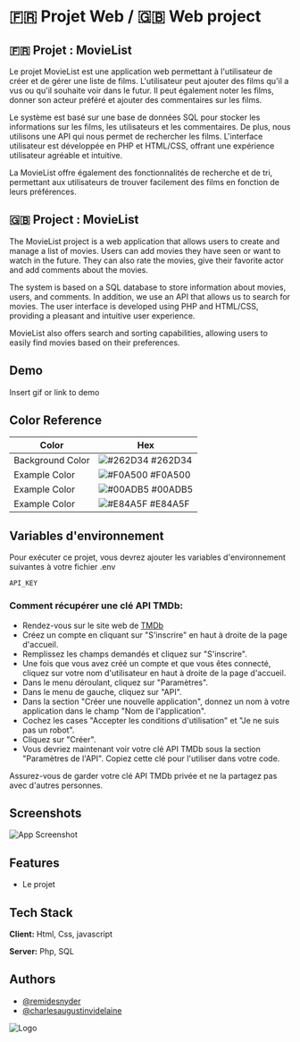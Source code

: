 
# 🇫🇷 Projet Web / 🇬🇧 Web project
## 🇫🇷 Projet : MovieList

Le projet MovieList est une application web permettant à l'utilisateur de créer et de gérer une liste de films. L'utilisateur peut ajouter des films qu'il a vus ou qu'il souhaite voir dans le futur. Il peut également noter les films, donner son acteur préféré et ajouter des commentaires sur les films.

Le système est basé sur une base de données SQL pour stocker les informations sur les films, les utilisateurs et les commentaires. De plus, nous utilisons une API qui nous permet de rechercher les films. L'interface utilisateur est développée en PHP et HTML/CSS, offrant une expérience utilisateur agréable et intuitive.

La MovieList offre également des fonctionnalités de recherche et de tri, permettant aux utilisateurs de trouver facilement des films en fonction de leurs préférences.

## 🇬🇧 Project : MovieList

The MovieList project is a web application that allows users to create and manage a list of movies. Users can add movies they have seen or want to watch in the future. They can also rate the movies, give their favorite actor and add comments about the movies.

The system is based on a SQL database to store information about movies, users, and comments. In addition, we use an API that allows us to search for movies. 
The user interface is developed using PHP and HTML/CSS, providing a pleasant and intuitive user experience.

MovieList also offers search and sorting capabilities, allowing users to easily find movies based on their preferences.
## Demo

Insert gif or link to demo

## Color Reference

| Color             | Hex                                                                |
| ----------------- | ------------------------------------------------------------------ |
| Background Color | ![#262D34](https://via.placeholder.com/10/262D34?text=+) #262D34 |
| Example Color | ![#F0A500](https://via.placeholder.com/10/F0A500?text=+) #F0A500 |
| Example Color | ![#00ADB5](https://via.placeholder.com/10/00ADB5?text=+) #00ADB5 |
| Example Color | ![#E84A5F](https://via.placeholder.com/10/E84A5F?text=+) #E84A5F |


## Variables d'environnement

Pour exécuter ce projet, vous devrez ajouter les variables d'environnement suivantes à votre fichier .env

`API_KEY`

### Comment récupérer une clé API TMDb:

 - Rendez-vous sur le site web de [TMDb](https://www.themoviedb.org/)
 - Créez un compte en cliquant sur "S'inscrire" en haut à droite de la page d'accueil. 
 - Remplissez les champs demandés et cliquez sur "S'inscrire".
 - Une fois que vous avez créé un compte et que vous êtes connecté, cliquez sur votre nom d'utilisateur en haut à droite de la page d'accueil.
 - Dans le menu déroulant, cliquez sur "Paramètres".
 - Dans le menu de gauche, cliquez sur "API".
 - Dans la section "Créer une nouvelle application", donnez un nom à votre application dans le champ "Nom de l'application".
 - Cochez les cases "Accepter les conditions d'utilisation" et "Je ne suis pas un robot".
 - Cliquez sur "Créer".
 - Vous devriez maintenant voir votre clé API TMDb sous la section "Paramètres de l'API". Copiez cette clé pour l'utiliser dans votre code.

Assurez-vous de garder votre clé API TMDb privée et ne la partagez pas avec d'autres personnes.
## Screenshots

![App Screenshot](https://via.placeholder.com/468x300?text=App+Screenshot+Here)


## Features

- Le projet


## Tech Stack

**Client:** Html, Css, javascript

**Server:** Php, SQL


## Authors

- [@remidesnyder](https://www.github.com/remidesnyder)
- [@charlesaugustinvidelaine](https://www.github.com/EnisuVI)


![Logo](https://ig2i.centralelille.fr/wp-content/uploads/sites/6/Logos/Centrale_Lille_IG2I_@2x.png)
